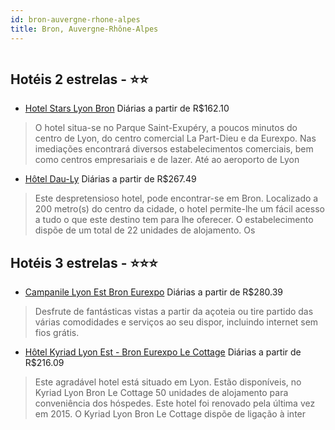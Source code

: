 ```yaml
---
id: bron-auvergne-rhone-alpes
title: Bron, Auvergne-Rhône-Alpes
---
```


<center><img src="https://novo-hu.s3.amazonaws.com/reservas/ota/prod/hotel/129746/hotel-stars-lyon-bron-001_20190605172608.jpg" alt="" /></center>


## Hotéis 2 estrelas - ⭐️⭐️

-    [Hotel Stars Lyon Bron](https://www.hurb.com/hoteis/bron/hotel-stars-lyon-bron-JNP-JP163773?cmp=18055) Diárias a partir de R$162.10
   > O hotel situa-se no Parque Saint-Exupéry, a poucos minutos do centro de Lyon, do centro comercial La Part-Dieu e da Eurexpo. Nas imediações encontrará diversos estabelecimentos comerciais, bem como centros empresariais e de lazer. Até ao aeroporto de Lyon
-    [Hôtel Dau-Ly](https://www.hurb.com/hoteis/bron/hotel-dau-ly-JNP-JP136546?cmp=18055) Diárias a partir de R$267.49
   > Este despretensioso hotel, pode encontrar-se em Bron. Localizado a 200 metro(s) do centro da cidade, o hotel permite-lhe um fácil acesso a tudo o que este destino tem para lhe oferecer. O estabelecimento dispõe de um total de 22 unidades de alojamento. Os

## Hotéis 3 estrelas - ⭐️⭐️⭐️

-    [Campanile Lyon Est Bron Eurexpo](https://www.hurb.com/hoteis/bron/campanile-lyon-est-bron-eurexpo-JNP-JP00033C?cmp=18055) Diárias a partir de R$280.39
   > Desfrute de fantásticas vistas a partir da açoteia ou tire partido das várias comodidades e serviços ao seu dispor, incluindo internet sem fios grátis.
-    [Hôtel Kyriad Lyon Est - Bron Eurexpo Le Cottage](https://www.hurb.com/hoteis/bron/hotel-kyriad-lyon-est-bron-eurexpo-le-cottage-JNP-JP078286?cmp=18055) Diárias a partir de R$216.09
   > Este agradável hotel está situado em Lyon. Estão disponíveis, no Kyriad Lyon Bron Le Cottage 50 unidades de alojamento para conveniência dos hóspedes. Este hotel foi renovado pela última vez em 2015. O Kyriad Lyon Bron Le Cottage dispõe de ligação à inter

